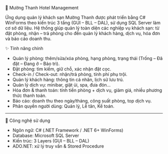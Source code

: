 🏨 Mường Thanh Hotel Management

Ứng dụng quản lý khách sạn Mường Thanh được phát triển bằng C# WinForms theo kiến trúc 3 tầng (GUI – BLL – DAL), sử dụng SQL Server làm cơ sở dữ liệu.  Hệ thống giúp quản lý toàn diện các nghiệp vụ khách sạn: từ đặt phòng, nhận – trả phòng cho đến quản lý khách hàng, dịch vụ, hóa đơn và báo cáo doanh thu.

✨ Tính năng chính
- Quản lý phòng: thêm/sửa/xóa phòng, hạng phòng, trạng thái (Trống – Đã đặt – Đang ở – Bảo trì).
- Đặt phòng: tìm kiếm, giữ chỗ, xác nhận đặt cọc.
- Check-in / Check-out: nhận/trả phòng, tính phí phụ trội.
- Quản lý khách hàng: thông tin cá nhân, lịch sử lưu trú.
- Quản lý dịch vụ: minibar, giặt ủi, spa, đưa đón…
- Hóa đơn & thanh toán: tính tiền phòng + dịch vụ, giảm giá, nhiều phương thức thanh toán.
- Báo cáo: doanh thu theo ngày/tháng, công suất phòng, top dịch vụ.
- Phân quyền người dùng: Quản lý, Lễ tân, Kế toán.

---

 🧱 Công nghệ sử dụng
- Ngôn ngữ: C# (.NET Framework / .NET 6+ WinForms)  
- Database: Microsoft SQL Server  
- Kiến trúc: 3 Layers (GUI – BLL – DAL)  
- ADO.NET: xử lý truy vấn & Stored Procedure  
